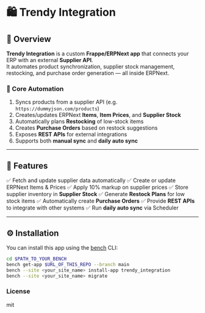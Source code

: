 # 🛍️ Trendy Integration

## 📘 Overview

**Trendy Integration** is a custom **Frappe/ERPNext app** that connects your ERP with an external **Supplier API**.  
It automates product synchronization, supplier stock management, restocking, and purchase order generation — all inside ERPNext.

### 🔄 Core Automation
1. Syncs products from a supplier API (e.g. `https://dummyjson.com/products`)
2. Creates/updates ERPNext **Items**, **Item Prices**, and **Supplier Stock**
3. Automatically plans **Restocking** of low-stock items
4. Creates **Purchase Orders** based on restock suggestions
5. Exposes **REST APIs** for external integrations
6. Supports both **manual sync** and **daily auto sync**

---

## 🧩 Features

✅ Fetch and update supplier data automatically
✅ Create or update ERPNext Items & Prices
✅ Apply 10% markup on supplier prices
✅ Store supplier inventory in **Supplier Stock**
✅ Generate **Restock Plans** for low stock items
✅ Automatically create **Purchase Orders**
✅ Provide **REST APIs** to integrate with other systems
✅ Run **daily auto sync** via Scheduler

---

## ⚙️ Installation

You can install this app using the [bench](https://github.com/frappe/bench) CLI:

```bash
cd $PATH_TO_YOUR_BENCH
bench get-app $URL_OF_THIS_REPO --branch main
bench --site <your_site_name> install-app trendy_integration
bench --site <your_site_name> migrate
```

### License

mit
